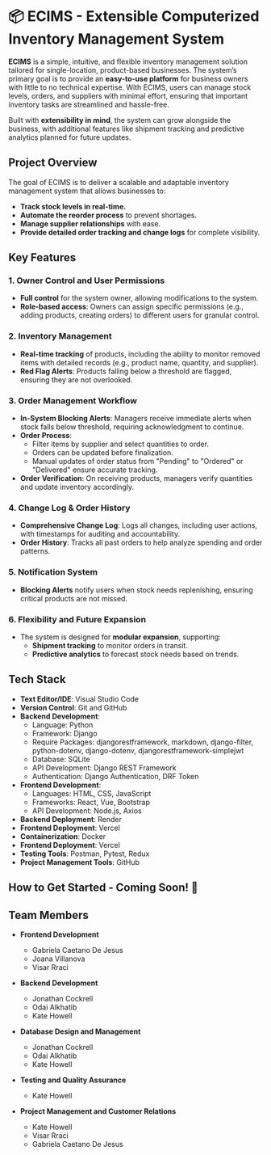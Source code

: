 # 📦 ECIMS - Extensible Computerized Inventory Management System  

**ECIMS** is a simple, intuitive, and flexible inventory management solution tailored for single-location, product-based businesses. The system’s primary goal is to provide an **easy-to-use platform** for business owners with little to no technical expertise. With ECIMS, users can manage stock levels, orders, and suppliers with minimal effort, ensuring that important inventory tasks are streamlined and hassle-free.  

Built with **extensibility in mind**, the system can grow alongside the business, with additional features like shipment tracking and predictive analytics planned for future updates.  

## Project Overview

The goal of ECIMS is to deliver a scalable and adaptable inventory management system that allows businesses to:
- **Track stock levels in real-time.**
- **Automate the reorder process** to prevent shortages.
- **Manage supplier relationships** with ease.
- **Provide detailed order tracking and change logs** for complete visibility.

## Key Features

### 1. Owner Control and User Permissions
- **Full control** for the system owner, allowing modifications to the system.
- **Role-based access**: Owners can assign specific permissions (e.g., adding products, creating orders) to different users for granular control.

### 2. Inventory Management
- **Real-time tracking** of products, including the ability to monitor removed items with detailed records (e.g., product name, quantity, and supplier).
- **Red Flag Alerts**: Products falling below a threshold are flagged, ensuring they are not overlooked.

### 3. Order Management Workflow
- **In-System Blocking Alerts**: Managers receive immediate alerts when stock falls below threshold, requiring acknowledgment to continue.
- **Order Process**: 
  - Filter items by supplier and select quantities to order.
  - Orders can be updated before finalization.
  - Manual updates of order status from "Pending" to "Ordered" or "Delivered" ensure accurate tracking.
- **Order Verification**: On receiving products, managers verify quantities and update inventory accordingly.

### 4. Change Log & Order History
- **Comprehensive Change Log**: Logs all changes, including user actions, with timestamps for auditing and accountability.
- **Order History**: Tracks all past orders to help analyze spending and order patterns.

### 5. Notification System
- **Blocking Alerts** notify users when stock needs replenishing, ensuring critical products are not missed.
  
### 6. Flexibility and Future Expansion
- The system is designed for **modular expansion**, supporting:
  - **Shipment tracking** to monitor orders in transit.
  - **Predictive analytics** to forecast stock needs based on trends.

## Tech Stack

- **Text Editor/IDE**: Visual Studio Code  
- **Version Control**: Git and GitHub  
- **Backend Development**:
  - Language: Python
  - Framework: Django
  - Require Packages: djangorestframework, markdown, django-filter, python-dotenv, django-dotenv, djangorestframework-simplejwt
  - Database: SQLite
  - API Development: Django REST Framework
  - Authentication: Django Authentication, DRF Token  
- **Frontend Development**:
  - Languages: HTML, CSS, JavaScript
  - Frameworks: React, Vue, Bootstrap
  - API Development: Node.js, Axios  
- **Backend Deployment**: Render
- **Frontend Deployment**: Vercel 
- **Containerization**: Docker
- **Frontend Deployment**: Vercel  
- **Testing Tools**: Postman, Pytest, Redux 
- **Project Management Tools**: GitHub

## How to Get Started - Coming Soon! 🚀 

## Team Members

- **Frontend Development**  
	- Gabriela Caetano De Jesus
	- Joana Villanova
	- Visar Rraci

- **Backend Development**  
	- Jonathan Cockrell
	- Odai Alkhatib
	- Kate Howell

- **Database Design and Management**
	- Jonathan Cockrell  
	- Odai Alkhatib
	- Kate Howell 

- **Testing and Quality Assurance**  
  - Kate Howell

- **Project Management and Customer Relations**  
	- Kate Howell
	- Visar Rraci 
	- Gabriela Caetano De Jesus
